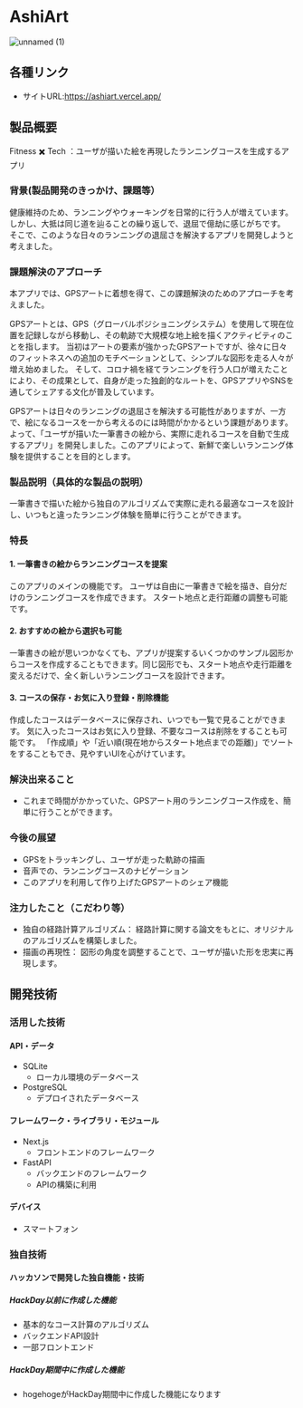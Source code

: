 # AshiArt
![unnamed (1)](https://github.com/user-attachments/assets/31b4d23a-0a3e-4a87-a5e3-35c1b267125e)
<!--
[![IMAGE ALT TEXT HERE](https://jphacks.com/wp-content/uploads/2025/05/JPHACKS2025_ogp.jpg)](https://www.youtube.com/watch?v=lA9EluZugD8)
-->

## 各種リンク
* サイトURL:https://ashiart.vercel.app/

## 製品概要

Fitness ✖️ Tech ：ユーザが描いた絵を再現したランニングコースを生成するアプリ

### 背景(製品開発のきっかけ、課題等）

健康維持のため、ランニングやウォーキングを日常的に行う人が増えています。しかし、大抵は同じ道を辿ることの繰り返しで、退屈で億劫に感じがちです。
そこで、このような日々のランニングの退屈さを解決するアプリを開発しようと考えました。

### 課題解決のアプローチ

本アプリでは、GPSアートに着想を得て、この課題解決のためのアプローチを考えました。

GPSアートとは、GPS（グローバルポジショニングシステム）を使用して現在位置を記録しながら移動し、その軌跡で大規模な地上絵を描くアクティビティのことを指します。
当初はアートの要素が強かったGPSアートですが、徐々に日々のフィットネスへの追加のモチベーションとして、シンプルな図形を走る人々が増え始めました。
そして、コロナ禍を経てランニングを行う人口が増えたことにより、その成果として、自身が走った独創的なルートを、GPSアプリやSNSを通してシェアする文化が普及しています。

GPSアートは日々のランニングの退屈さを解決する可能性がありますが、一方で、絵になるコースを一から考えるのには時間がかかるという課題があります。
よって、「ユーザが描いた一筆書きの絵から、実際に走れるコースを自動で生成するアプリ」を開発しました。このアプリによって、新鮮で楽しいランニング体験を提供することを目的とします。

### 製品説明（具体的な製品の説明）
一筆書きで描いた絵から独自のアルゴリズムで実際に走れる最適なコースを設計し、いつもと違ったランニング体験を簡単に行うことができます。
### 特長
#### 1. 一筆書きの絵からランニングコースを提案
このアプリのメインの機能です。
ユーザは自由に一筆書きで絵を描き、自分だけのランニングコースを作成できます。
スタート地点と走行距離の調整も可能です。
#### 2. おすすめの絵から選択も可能
一筆書きの絵が思いつかなくても、アプリが提案するいくつかのサンプル図形からコースを作成することもできます。同じ図形でも、スタート地点や走行距離を変えるだけで、全く新しいランニングコースを設計できます。
#### 3. コースの保存・お気に入り登録・削除機能
作成したコースはデータベースに保存され、いつでも一覧で見ることができます。
気に入ったコースはお気に入り登録、不要なコースは削除をすることも可能です。
「作成順」や「近い順(現在地からスタート地点までの距離)」でソートをすることもでき、見やすいUIを心がけています。

### 解決出来ること
* これまで時間がかかっていた、GPSアート用のランニングコース作成を、簡単に行うことができます。
### 今後の展望
* GPSをトラッキングし、ユーザが走った軌跡の描画
* 音声での、ランニングコースのナビゲーション
* このアプリを利用して作り上げたGPSアートのシェア機能
### 注力したこと（こだわり等）
* 独自の経路計算アルゴリズム： 経路計算に関する論文をもとに、オリジナルのアルゴリズムを構築しました。
* 描画の再現性： 図形の角度を調整することで、ユーザが描いた形を忠実に再現します。

## 開発技術
### 活用した技術
#### API・データ
* SQLite
  * ローカル環境のデータベース
* PostgreSQL
  * デプロイされたデータベース

#### フレームワーク・ライブラリ・モジュール
* Next.js
  * フロントエンドのフレームワーク
* FastAPI
  * バックエンドのフレームワーク
  * APIの構築に利用
  

#### デバイス
* スマートフォン

### 独自技術
#### ハッカソンで開発した独自機能・技術
##### HackDay以前に作成した機能
* 基本的なコース計算のアルゴリズム
* バックエンドAPI設計
* 一部フロントエンド
##### HackDay期間中に作成した機能
* hogehogeがHackDay期間中に作成した機能になります
